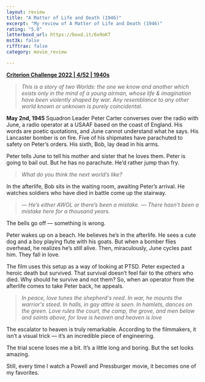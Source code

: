 ```yaml
---
layout: review
title: "A Matter of Life and Death (1946)"
excerpt: "My review of A Matter of Life and Death (1946)"
rating: "5.0"
letterboxd_url: https://boxd.it/6o9oKT
mst3k: false
rifftrax: false
category: movie_review

---
```


<b><a href="https://boxd.it/q4PJa/detail">Criterion Challenge 2022 | 4/52 | 1940s</a></b>

<blockquote><i>This is a story of two Worlds: the one we know and another which exists only in the mind of a young airman, whose life & imagination have been violently shaped by war. Any resemblance to any other world known or unknown is purely coincidental.</i></blockquote>

<b>May 2nd, 1945</b>
Squadron Leader Peter Carter converses over the radio with June, a radio operator at a USAAF based on the coast of England. His words are poetic quotations, and June cannot understand what he says. His Lancaster bomber is on fire. Five of his shipmates have parachuted to safety on Peter’s orders. His sixth, Bob, lay dead in his arms.

Peter tells June to tell his mother and sister that he loves them. Peter is going to bail out. But he has no parachute. He’d rather jump than fry.

<blockquote><i>What do you think the next world’s like?</i></blockquote>

In the afterlife, Bob sits in the waiting room, awaiting Peter’s arrival. He watches soldiers who have died in battle come up the stairway.

<blockquote><i>— He’s either AWOL or there’s been a mistake.
— There hasn’t been a mistake here for a thousand years.</i></blockquote>

The bells go off — something is wrong.

Peter wakes up on a beach. He believes he’s in the afterlife. He sees a cute dog and a boy playing flute with his goats. But when a bomber flies overhead, he realizes he’s still alive. Then, miraculously, June cycles past him. They fall in love.

The film uses this setup as a way of looking at PTSD. Peter expected a heroic death but survived. That survival doesn’t feel fair to the others who died. Why should he survive and not them? So, when an operator from the afterlife comes to take Peter back, he appeals.

<blockquote><i>In peace, love tunes the shepherd's reed.
In war, he mounts the warrior's steed.
In halls, in gay attire is seen.
In hamlets, dances on the green.
Love rules the court, the camp, the grove,
and men below and saints above,
for love is heaven and heaven is love</i></blockquote>

The escalator to heaven is truly remarkable. According to the filmmakers, it isn’t a visual trick — it’s an incredible piece of engineering.

The trial scene loses me a bit. It’s a little long and boring. But the set looks amazing.

Still, every time I watch a Powell and Pressburger movie, it becomes one of my favorites.